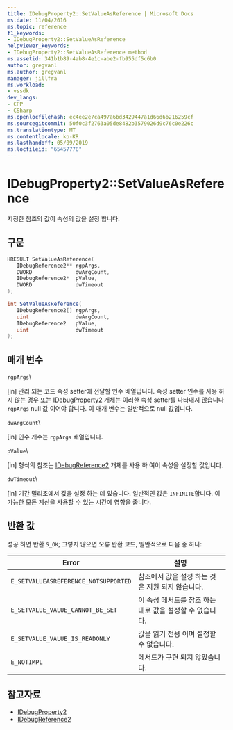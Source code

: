 ```yaml
---
title: IDebugProperty2::SetValueAsReference | Microsoft Docs
ms.date: 11/04/2016
ms.topic: reference
f1_keywords:
- IDebugProperty2::SetValueAsReference
helpviewer_keywords:
- IDebugProperty2::SetValueAsReference method
ms.assetid: 341b1b89-4ab8-4e1c-abe2-fb955df5c6b0
author: gregvanl
ms.author: gregvanl
manager: jillfra
ms.workload:
- vssdk
dev_langs:
- CPP
- CSharp
ms.openlocfilehash: ec4ee2e7ca497a6bd3429447a1d66d6b216259cf
ms.sourcegitcommit: 50f0c3f2763a05de8482b3579026d9c76c0e226c
ms.translationtype: MT
ms.contentlocale: ko-KR
ms.lasthandoff: 05/09/2019
ms.locfileid: "65457778"
---
```

# <a name="idebugproperty2setvalueasreference"></a>IDebugProperty2::SetValueAsReference
지정한 참조의 값이 속성의 값을 설정 합니다.

## <a name="syntax"></a>구문

```cpp
HRESULT SetValueAsReference(
   IDebugReference2** rgpArgs,
   DWORD              dwArgCount,
   IDebugReference2*  pValue,
   DWORD              dwTimeout
);
```

```csharp
int SetValueAsReference(
   IDebugReference2[] rgpArgs,
   uint               dwArgCount,
   IDebugReference2   pValue,
   uint               dwTimeout
);
```

## <a name="parameters"></a>매개 변수
 `rgpArgs`\

 [in] 관리 되는 코드 속성 setter에 전달할 인수 배열입니다. 속성 setter 인수를 사용 하지 않는 경우 또는 [IDebugProperty2](../../../extensibility/debugger/reference/idebugproperty2.md) 개체는 이러한 속성 setter를 나타내지 않습니다 `rgpArgs` null 값 이어야 합니다. 이 매개 변수는 일반적으로 null 값입니다.

 `dwArgCount`\

 [in] 인수 개수는 `rgpArgs` 배열입니다.

 `pValue`\

 [in] 형식의 참조는 [IDebugReference2](../../../extensibility/debugger/reference/idebugreference2.md) 개체를 사용 하 여이 속성을 설정할 값입니다.

 `dwTimeout`\

 [in] 기간 밀리초에서 값을 설정 하는 데 있습니다. 일반적인 값은 `INFINITE`합니다. 이 가능한 모든 계산을 사용할 수 있는 시간에 영향을 줍니다.

## <a name="return-value"></a>반환 값
 성공 하면 반환 `S_OK`; 그렇지 않으면 오류 반환 코드, 일반적으로 다음 중 하나:

|Error|설명|
|-----------|-----------------|
|`E_SETVALUEASREFERENCE_NOTSUPPORTED`|참조에서 값을 설정 하는 것은 지원 되지 않습니다.|
|`E_SETVALUE_VALUE_CANNOT_BE_SET`|이 속성 메서드를 참조 하는 대로 값을 설정할 수 없습니다.|
|`E_SETVALUE_VALUE_IS_READONLY`|값을 읽기 전용 이며 설정할 수 없습니다.|
|`E_NOTIMPL`|메서드가 구현 되지 않았습니다.|

## <a name="see-also"></a>참고자료
- [IDebugProperty2](../../../extensibility/debugger/reference/idebugproperty2.md)
- [IDebugReference2](../../../extensibility/debugger/reference/idebugreference2.md)